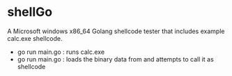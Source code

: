 # shellGo
A Microsoft windows x86_64 Golang shellcode tester that includes example calc.exe shellcode.

- go run main.go : runs calc.exe
- go run main.go <myShellcodeFile> : loads the binary data from <myShellcodeFile> and attempts to call it as shellcode 

